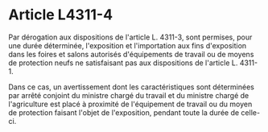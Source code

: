 # Article L4311-4

Par dérogation aux dispositions de l'article L. 4311-3, sont permises, pour une durée déterminée, l'exposition et l'importation aux fins d'exposition dans les foires et salons autorisés d'équipements de travail ou de moyens de protection neufs ne satisfaisant pas aux dispositions de l'article L. 4311-1.

Dans ce cas, un avertissement dont les caractéristiques sont déterminées par arrêté conjoint du ministre chargé du travail et du ministre chargé de l'agriculture est placé à proximité de l'équipement de travail ou du moyen de protection faisant l'objet de l'exposition, pendant toute la durée de celle-ci.